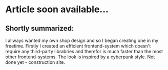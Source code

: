 # Article soon available...

## Shortly summarized:
I allways wanted my own shop design and so I began creating one in my freetime. Firstly I created an efficient frontend-system which doesn't require any third-party librabries and therefor is much faster than the most other frontend-systems. The look is inspired by a cyberpunk style. Not done yet - construction site.